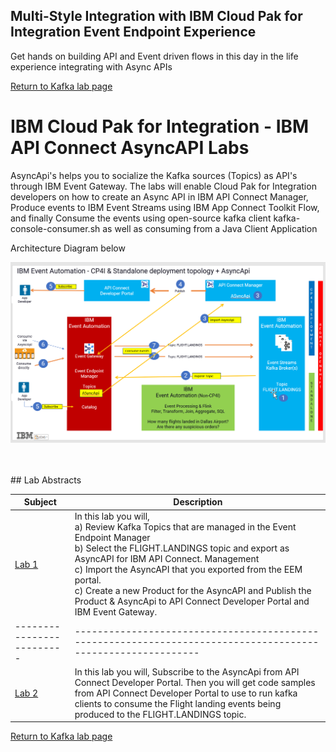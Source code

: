 ## Multi-Style Integration with IBM Cloud Pak for Integration Event Endpoint Experience
Get hands on building API and Event driven flows in this day in the life experience integrating with Async APIs

[Return to Kafka lab page](../index.md#lab-sections)

# IBM Cloud Pak for Integration - IBM API Connect AsyncAPI Labs

AsyncApi's helps you to socialize the Kafka sources (Topics) as API's through IBM Event Gateway. The labs will enable Cloud Pak for Integration developers on how to create an Async API in IBM API Connect Manager, Produce events to IBM Event Streams using IBM App Connect Toolkit Flow, and finally Consume the events using open-source kafka client kafka-console-consumer.sh as well as consuming from a Java Client Application <br>


Architecture Diagram below <br>

![](images/component-diagram1.png)

<br>

<br>
## Lab Abstracts

|  Subject                            | Description                                            |                                                               
|-------------------------|------------------------------------------------------------------------------------------------------------|
| [Lab 1](lab1/ReadMe.md)       |In this lab you will, <br>a) Review Kafka Topics that are managed in the Event Endpoint Manager<br>b) Select the FLIGHT.LANDINGS topic and export as AsyncAPI for IBM API Connect. Management<br>c) Import the AsyncAPI that you exported from the EEM portal.<br>c) Create a new Product for the AsyncAPI and Publish the Product & AsyncApi to API Connect Developer Portal and IBM Event Gateway. 
|-------------------------|------------------------------------------------------------------------------------------------------------|
| [Lab 2](lab2/ReadMe.md)       |In this lab you will, Subscribe to the AsyncApi from API Connect Developer Portal.  Then you will get code samples from API Connect Developer Portal to use to run kafka clients to consume the Flight landing events being produced to the FLIGHT.LANDINGS topic. 

[Return to Kafka lab page](../index.md#lab-sections)